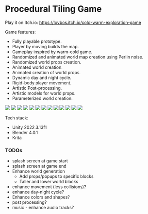 # Procedural Tiling Game

Play it on Itch.io: https://lovbos.itch.io/cold-warm-exploration-game

Game features:
* Fully playable prototype.
* Player by moving builds the map.
* Gameplay inspired by warm-cold game.
* Randomized and animated world map creation using Perlin noise.
* Randomized world props creation.
* Animated world creation.
* Animated creation of world props.
* Dynamic day and night cycle.
* Rigid-body player movement.
* Artistic Post-processing.
* Artistic models for world props.
* Parameterized world creation.

![](RepoResources/1.png)
![](RepoResources/2.png)
![](RepoResources/3.png)
![](RepoResources/4.png)
![](RepoResources/5.png)
![](RepoResources/6.png)
![](RepoResources/7.png)
![](RepoResources/8.png)
![](RepoResources/9.png)
![](RepoResources/10.png)
![](RepoResources/11.png)
![](RepoResources/12.png)
![](RepoResources/13.png)

Tech stack:
* Unity 2022.3.13f1
* Blender 4.0.1
* Krita

### TODOs

* splash screen at game start
* splash screen at game end
* Enhance world generation
  * Add props/popups to specific blocks
  * Taller and lower world blocks
* enhance movement (less collisions)?
* enhance day-night cycle?
* Enhance colors and shapes?
* post processing?
* music - enhance audio tracks?